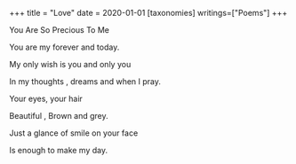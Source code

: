 +++
title = "Love"
date = 2020-01-01
[taxonomies]
writings=["Poems"]
+++

  
You Are So Precious To Me  
  
You are my forever and today.  
  
My only wish is you and only you  
  
In my thoughts , dreams and when I pray.  
  
  
  
Your eyes, your hair  
  
Beautiful , Brown and grey.  
  
Just a glance of smile on your face  
  
Is enough to make my day.  

